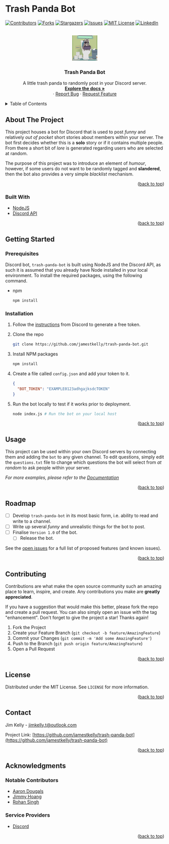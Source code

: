 # Trash Panda Bot

<div id="top"></div>
<!--
*** Thanks for checking out the Best-README-Template. If you have a suggestion
*** that would make this better, please fork the repo and create a pull request
*** or simply open an issue with the tag "enhancement".
*** Don't forget to give the project a star!
*** Thanks again! Now go create something AMAZING! :D
-->

<!-- PROJECT SHIELDS -->
<!--
*** I'm using markdown "reference style" links for readability.
*** Reference links are enclosed in brackets [ ] instead of parentheses ( ).
*** See the bottom of this document for the declaration of the reference variables
*** for contributors-url, forks-url, etc. This is an optional, concise syntax you may use.
*** https://www.markdownguide.org/basic-syntax/#reference-style-links
-->
[![Contributors][contributors-shield]][contributors-url]
[![Forks][forks-shield]][forks-url]
[![Stargazers][stars-shield]][stars-url]
[![Issues][issues-shield]][issues-url]
[![MIT License][license-shield]][license-url]
[![LinkedIn][linkedin-shield]][linkedin-url]

<!-- PROJECT LOGO -->
<br />
<div align="center">
  <a href="https://github.com/jamestkelly/trash-panda-bot">
    <img src="src/img/trash-panda.png" alt="Logo" width="80" height="80">
  </a>

<h3 align="center">Trash Panda Bot</h3>

  <p align="center">
    A little trash panda to randomly post in your Discord server.
    <br />
    <a href="https://github.com/jamestkelly/trash-panda-bot"><strong>Explore the docs »</strong></a>
    <br />
    ·
    <a href="https://github.com/jamestkelly/trash-panda-bot/issues">Report Bug</a>
    ·
    <a href="https://github.com/jamestkelly/trash-panda-bot/issues">Request Feature</a>
  </p>
</div>

<!-- TABLE OF CONTENTS -->
<details>
  <summary>Table of Contents</summary>
  <ol>
    <li>
      <a href="#about-the-project">About The Project</a>
      <ul>
        <li><a href="#built-with">Built With</a></li>
      </ul>
    </li>
    <li>
      <a href="#getting-started">Getting Started</a>
      <ul>
        <li><a href="#prerequisites">Prerequisites</a></li>
        <li><a href="#installation">Installation</a></li>
      </ul>
    </li>
    <li><a href="#usage">Usage</a></li>
    <li><a href="#roadmap">Roadmap</a></li>
    <li><a href="#contributing">Contributing</a></li>
    <li><a href="#license">License</a></li>
    <li><a href="#contact">Contact</a></li>
    <li><a href="#acknowledgments">Acknowledgments</a></li>
  </ol>
</details>

<!-- ABOUT THE PROJECT -->
## About The Project

This project houses a bot for Discord that is used to post _funny_ and relatively _out of pocket_ short stories about members within your server. The bot first decides whether this is a **solo** story or if it contains multiple people. From there a short bit of _lore_ is generated regarding users who are selected at random.

The purpose of this project was to introduce an element of _humour_, however, if some users do not want to be randomly tagged and **slandered**, then the bot also provides a very simple _blacklist_ mechanism.

<p align="right">(<a href="#top">back to top</a>)</p>

### Built With

* [NodeJS](https://nodejs.org/en/)
* [Discord API](www.discord.com)

<p align="right">(<a href="#top">back to top</a>)</p>

<!-- GETTING STARTED -->
## Getting Started

### Prerequisites

Discord bot, `trash-panda-bot` is built using NodeJS and the Discord API, as such it is assumed that you already have Node installed in your local environment. To install the required packages, using the following command.

* npm

  ```sh
  npm install
  ```

### Installation

1. Follow the [instructions](https://discord.com/developers/docs/intro) from Discord to generate a free token.
2. Clone the repo

   ```sh
   git clone https://github.com/jamestkelly/trash-panda-bot.git
   ```

3. Install NPM packages

   ```sh
   npm install
   ```

4. Create a file called `config.json` and add your token to it.
   
   ```json
   {
     "BOT_TOKEN": "EXAMPLE0123adhgajksdcTOKEN"
   }
   ```

5. Run the bot locally to test if it works prior to deployment.
   
   ```sh
   node index.js # Run the bot on your local host
   ```

<p align="right">(<a href="#top">back to top</a>)</p>

<!-- USAGE EXAMPLES -->
## Usage

This project can be used within your own Discord servers by connecting them and adding the `bot` to any given channel. To edit questions, simply edit the `questions.txt` file to change which questions the bot will select from _at random_ to ask people within your server.

_For more examples, please refer to the [Documentation](https://example.com)_

<p align="right">(<a href="#top">back to top</a>)</p>

<!-- ROADMAP -->
## Roadmap

* [ ] Develop `trash-panda-bot` in its most basic form, i.e. ability to read and write to a channel.
* [ ] Write up several _funny_ and unrealistic things for the bot to post.
* [ ] Finalise `Version 1.0` of the bot.
  * [ ] Release the bot.

See the [open issues](https://github.com/jamestkelly/trash-panda-bot/issues) for a full list of proposed features (and known issues).

<p align="right">(<a href="#top">back to top</a>)</p>

<!-- CONTRIBUTING -->
## Contributing

Contributions are what make the open source community such an amazing place to learn, inspire, and create. Any contributions you make are **greatly appreciated**.

If you have a suggestion that would make this better, please fork the repo and create a pull request. You can also simply open an issue with the tag "enhancement".
Don't forget to give the project a star! Thanks again!

1. Fork the Project
2. Create your Feature Branch (`git checkout -b feature/AmazingFeature`)
3. Commit your Changes (`git commit -m 'Add some AmazingFeature'`)
4. Push to the Branch (`git push origin feature/AmazingFeature`)
5. Open a Pull Request

<p align="right">(<a href="#top">back to top</a>)</p>

<!-- LICENSE -->
## License

Distributed under the MIT License. See `LICENSE` for more information.

<p align="right">(<a href="#top">back to top</a>)</p>

<!-- CONTACT -->
## Contact

Jim Kelly - jimkelly.t@outlook.com

Project Link: [https://github.com/jamestkelly/trash-panda-bot](https://github.com/jamestkelly/trash-panda-bot)

<p align="right">(<a href="#top">back to top</a>)</p>

<!-- ACKNOWLEDGMENTS -->
## Acknowledgments

### Notable Contributors

* [Aaron Dougals](https://www.linkedin.com/in/aaron-douglas-28645a23b/)
* [Jimmy Hoang](https://www.linkedin.com/in/jimmy-hoang-5270b8238/)
* [Rohan Singh](https://www.linkedin.com/in/rohan-singh-developer/)

### Service Providers

* [Discord](https://discord.com)

<p align="right">(<a href="#top">back to top</a>)</p>

<!-- MARKDOWN LINKS & IMAGES -->
<!-- https://www.markdownguide.org/basic-syntax/#reference-style-links -->
[contributors-shield]: https://img.shields.io/github/contributors/jamestkelly/trash-panda-bot.svg?style=for-the-badge
[contributors-url]: https://github.com/jamestkelly/trash-panda-bot/graphs/contributors
[forks-shield]: https://img.shields.io/github/forks/jamestkelly/trash-panda-bot.svg?style=for-the-badge
[forks-url]: https://github.com/jamestkelly/trash-panda-bot/network/members
[stars-shield]: https://img.shields.io/github/stars/jamestkelly/trash-panda-bot.svg?style=for-the-badge
[stars-url]: https://github.com/jamestkelly/trash-panda-bot/stargazers
[issues-shield]: https://img.shields.io/github/issues/jamestkelly/trash-panda-bot.svg?style=for-the-badge
[issues-url]: https://github.com/jamestkelly/trash-panda-bot/issues
[license-shield]: https://img.shields.io/github/license/jamestkelly/trash-panda-bot.svg?style=for-the-badge
[license-url]: https://github.com/jamestkelly/trash-panda-bot/blob/master/LICENSE.txt
[linkedin-shield]: https://img.shields.io/badge/-LinkedIn-black.svg?style=for-the-badge&logo=linkedin&colorB=555
[linkedin-url]: https://linkedin.com/in/jimkellyt
